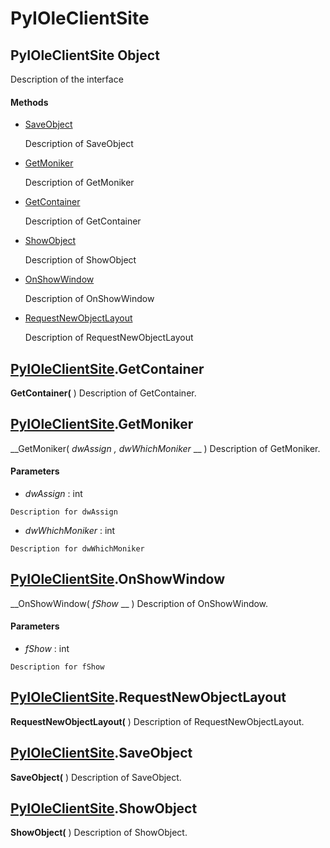 # PyIOleClientSite

## PyIOleClientSite Object

Description of the interface

#### Methods


  - [SaveObject](PyIOleClientSite.md#pyioleclientsitesaveobject)

    Description of SaveObject&nbsp;

  - [GetMoniker](PyIOleClientSite.md#pyioleclientsitegetmoniker)

    Description of GetMoniker&nbsp;

  - [GetContainer](PyIOleClientSite.md#pyioleclientsitegetcontainer)

    Description of GetContainer&nbsp;

  - [ShowObject](PyIOleClientSite.md#pyioleclientsiteshowobject)

    Description of ShowObject&nbsp;

  - [OnShowWindow](PyIOleClientSite.md#pyioleclientsiteonshowwindow)

    Description of OnShowWindow&nbsp;

  - [RequestNewObjectLayout](PyIOleClientSite.md#pyioleclientsiterequestnewobjectlayout)

    Description of RequestNewObjectLayout&nbsp;

## [PyIOleClientSite](#pyioleclientsite).GetContainer

 __GetContainer(__ )
Description of GetContainer.

## [PyIOleClientSite](#pyioleclientsite).GetMoniker

 __GetMoniker( *dwAssign*  *, dwWhichMoniker* __ )
Description of GetMoniker.

#### Parameters


  -  *dwAssign* : int

    Description for dwAssign

  -  *dwWhichMoniker* : int

    Description for dwWhichMoniker

## [PyIOleClientSite](#pyioleclientsite).OnShowWindow

 __OnShowWindow( *fShow* __ )
Description of OnShowWindow.

#### Parameters


  -  *fShow* : int

    Description for fShow

## [PyIOleClientSite](#pyioleclientsite).RequestNewObjectLayout

 __RequestNewObjectLayout(__ )
Description of RequestNewObjectLayout.

## [PyIOleClientSite](#pyioleclientsite).SaveObject

 __SaveObject(__ )
Description of SaveObject.

## [PyIOleClientSite](#pyioleclientsite).ShowObject

 __ShowObject(__ )
Description of ShowObject.